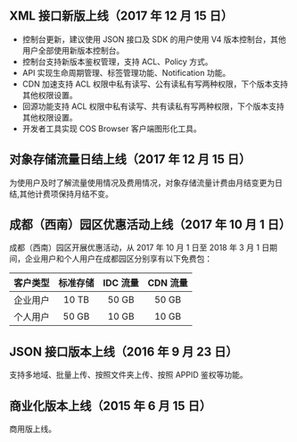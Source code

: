 ## XML 接口新版上线（2017 年 12 月 15 日）
- 控制台更新，建议使用 JSON 接口及 SDK 的用户使用 V4 版本控制台，其他用户全部使用新版本控制台。
- 控制台支持新版本鉴权管理，支持 ACL、Policy 方式。
- API 实现生命周期管理、标签管理功能、Notification 功能。
- CDN 加速支持 ACL 权限中私有读写、公有读私有写两种权限，下个版本支持其他权限设置。
- 回源功能支持 ACL 权限中私有读写、共有读私有写两种权限，下个版本支持其他权限设置。
- 开发者工具实现 COS Browser 客户端图形化工具。

## 对象存储流量日结上线（2017 年 12 月 15 日）
为使用户及时了解流量使用情况及费用情况，对象存储流量计费由月结变更为日结,其他计费项保持月结不变。

## 成都（西南）园区优惠活动上线（2017 年 10 月 1 日）
成都（西南）园区开展优惠活动，从 2017 年 10 月 1 日至 2018 年 3 月 1 日期间，企业用户和个人用户在成都园区分别享有以下免费包：

| 客户类型 | 标准存储 | IDC 流量 | CDN 流量 |
| :----: | :----: | :-----: | :-----: |
| 企业用户 | 10 TB | 50 GB  | 50 GB  |
| 个人用户 | 50 GB | 10 GB  | 10 GB  |

## JSON 接口版本上线（2016 年 9 月 23 日）
支持多地域、批量上传、按照文件夹上传、按照 APPID 鉴权等功能。

## 商业化版本上线（2015 年 6 月 15 日）
商用版上线。

